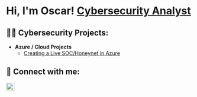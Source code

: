 <h1>Hi, I'm Oscar! <a href="https://www.linkedin.com/in/oscardukes/">Cybersecurity Analyst</a>

<h2>👨‍💻 Cybersecurity Projects:</h2>

- <b>Azure / Cloud Projects</b>
  - [Creating a Live SOC/Honeynet in Azure](https://github.com/Oscarwdukes/Azure-SOC)

<h2> 🤳 Connect with me:</h2>

[<img align="left" alt="OscarDukes | LinkedIn" width="22px" src="https://cdn.jsdelivr.net/npm/simple-icons@v3/icons/linkedin.svg" />][linkedin]

[linkedin]: https://www.linkedin.com/in/oscardukes/


